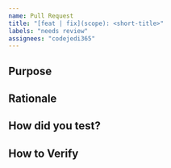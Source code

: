 ```yaml
---
name: Pull Request
title: "[feat | fix](scope): <short-title>"
labels: "needs review"
assignees: "codejedi365"
---
```


<!--
Thank you for providing a solution to make this project better!
Please fill in as much of the template below as you’re able.
-->

## Purpose

<!-- Reason for the PR (solves an issue/problem, adds a feature, etc) -->

## Rationale

<!-- How did you come to this conclusion as the solution? What was your
reasoning? What were you trying to do? -->

## How did you test?

<!-- Where are your unit tests? How did you verify this solution? -->

## How to Verify

<!-- List of steps to validate your PR -->

<!-- I prefer Test Driven Development (TDD) or BDD so ideally you have added to
the unit test suite to prove it was a problem before and now the problem is
solved -->

<!-- EXAMPLE Steps
1. Fetch this branch

   ```sh
   git remote add <fork_name> <fork_url.git>
   git fetch <fork_name>
   # start from master at base of branch
   git checkout $(git merge-base master <fork_name/branch>)
   ```

2. Grab relevant test files & pkgs

    ```sh
    git checkout <fork_name/branch> -- path/to/testfile(s)
    npm install
    ```

3. `npm test`. You will see # of tests will fail without this fix
4. Review & validate the test cases written to understand what scenarios are
   fixed.
5. Checkout the full branch to include the fix

    ```sh
    git checkout --detach <fork_name/branch>
    ```

6. Run `npm test` again. All tests will pass verifying there was no regression
   and the buggy scenarios were fixed.
-->
